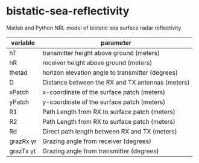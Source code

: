 # bistatic-sea-reflectivity
Matlab and Python NRL model of bistatic sea surface radar reflectivity


variable  |  parameter
----------|-----------
hT        | transmitter height above ground (meters)
hR        | receiver height above ground (meters)
thetad    | horizon elevation angle to transmitter (degrees)
D         | Distance between the RX and TX antennas (meters)
xPatch    | x-coordinate of the surface patch (meters)
yPatch    | y-coordinate of the surface patch (meters)
R1        | Path Length from RX to surface patch (meters)
R2        | Path Length from RX to surface patch (meters)
Rd        | Direct path length between RX and TX (meters)
grazRx  γr | Grazing angle from receiver (degrees)
grazTx  γt | Grazing angle from transmitter (degrees)